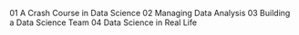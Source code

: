 
01 A Crash Course in Data Science
02 Managing Data Analysis
03 Building a Data Science Team
04 Data Science in Real Life
